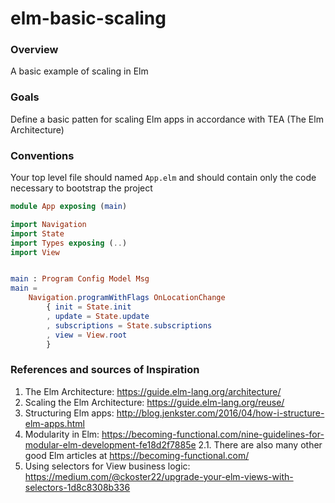 # elm-basic-scaling
### Overview
A basic example of scaling in Elm

### Goals
Define a basic patten for scaling Elm apps in accordance with TEA (The Elm Architecture)

### Conventions

Your top level file should named `App.elm` and should contain only the code necessary to bootstrap the project

```elm
module App exposing (main)

import Navigation
import State
import Types exposing (..)
import View


main : Program Config Model Msg
main =
    Navigation.programWithFlags OnLocationChange
        { init = State.init
        , update = State.update
        , subscriptions = State.subscriptions
        , view = View.root
        }
```

### References and sources of Inspiration
1. The Elm Architecture: https://guide.elm-lang.org/architecture/
2. Scaling the Elm Architecture: https://guide.elm-lang.org/reuse/
2. Structuring Elm apps: http://blog.jenkster.com/2016/04/how-i-structure-elm-apps.html
2. Modularity in Elm: https://becoming-functional.com/nine-guidelines-for-modular-elm-development-fe18d2f7885e
2.1. There are also many other good Elm articles at https://becoming-functional.com/
3. Using selectors for View business logic: https://medium.com/@ckoster22/upgrade-your-elm-views-with-selectors-1d8c8308b336
